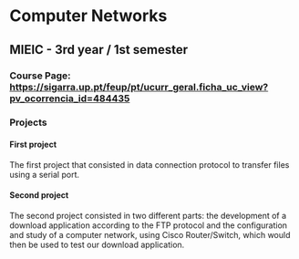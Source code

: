 # Computer Networks

## MIEIC - 3rd year / 1st semester

### Course Page: https://sigarra.up.pt/feup/pt/ucurr_geral.ficha_uc_view?pv_ocorrencia_id=484435

### Projects 

#### First project
The first project that consisted in data connection protocol to transfer files using a serial port.

#### Second project
The second project consisted in two different parts: the development of a download application according to the FTP protocol and the configuration and study of a computer network, using Cisco Router/Switch, which would then be used to test our download application.
